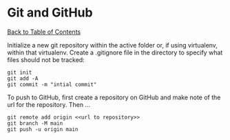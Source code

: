 # Git and GitHub

[Back to Table of Contents](./contents.md)

Initialize a new git repository within the active folder or, if using virtualenv, within that virtualenv. Create a .gitignore file in the directory to specify what files should not be tracked:  

    git init
    git add -A
    git commit -m "intial commit"

To push to GitHub, first create a repository on GitHub and make note of the url for the repository.  Then ...  

    git remote add origin <<url to repository>>
    git branch -M main
    git push -u origin main